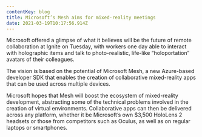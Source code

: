 ```yaml
---
contentKey: blog
title: Microsoft’s Mesh aims for mixed-reality meetings
date: 2021-03-19T10:17:56.914Z
---
```

<!--StartFragment-->

Microsoft offered a glimpse of what it believes will be the future of remote collaboration at Ignite on Tuesday, with workers one day able to interact with holographic items and talk to photo-realistic, life-like “holoportation” avatars of their colleagues.

The vision is based on the potential of Microsoft Mesh, a new Azure-based developer SDK that enables the creation of collaborative mixed-reality apps that can be used across multiple devices.

Microsoft hopes that Mesh will boost the ecosystem of mixed-reality development, abstracting some of the technical problems involved in the creation of virtual environments. Collaborative apps can then be delivered across any platform, whether it be Microsoft’s own $3,500 HoloLens 2 headsets or those from competitors such as Oculus, as well as on regular laptops or smartphones.

<!--EndFragment-->